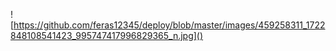 ![https://github.com/feras12345/deploy/blob/master/images/459258311_1722848108541423_995747417996829365_n.jpg]()
